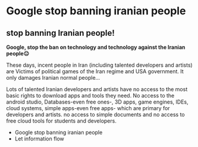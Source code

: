 # Google stop banning iranian people
 stop banning Iranian people!
 ------
 
**Google, stop the ban on technology and technology against the Iranian people😐**

These days, incent people in Iran (including talented developers and artists) are Victims of political 
games of the Iran regime and USA government.
It only damages Iranian normal people...

Lots of talented Iranian developers and artists have no access to the most basic rights to download apps and tools they need.
No access to the android studio, Databases-even free ones-, 3D apps, game engines, IDEs, cloud systems,
simple apps-even free apps- which are primary for developers and artists. 
no access to simple documents and no access to free cloud tools for students and developers.



* Google stop banning iranian people
* Let information flow
